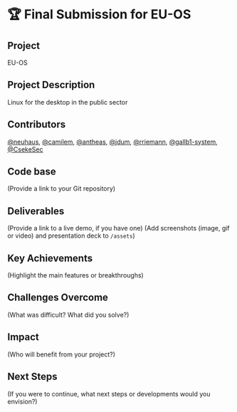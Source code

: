 # 🏆 Final Submission for EU-OS

## Project
EU-OS

## Project Description
Linux for the desktop in the public sector


## Contributors
<a href="https://github.com/neuhaus">@neuhaus</a>, <a href="https://github.com/camilem">@camilem</a>, <a href="https://github.com/antheas">@antheas</a>, <a href="https://github.com/jdum">@jdum</a>, <a href="https://github.com/rriemann">@rriemann</a>, <a href="https://github.com/gallb1-system">@gallb1-system</a>, <a href="https://github.com/CsekeSec">@CsekeSec</a>

## Code base
(Provide a link to your Git repository)

## Deliverables 
(Provide a link to a live demo, if you have one)
(Add screenshots (image, gif or video) and presentation deck to `/assets`)

## Key Achievements
(Highlight the main features or breakthroughs)

## Challenges Overcome
(What was difficult? What did you solve?)

## Impact
(Who will benefit from your project?)

## Next Steps
(If you were to continue, what next steps or developments would you envision?)

